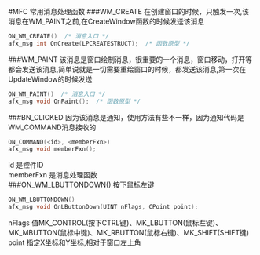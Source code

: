 #MFC 常用消息处理函数
###WM_CREATE
在创建窗口的时候，只触发一次,该消息在WM_PAINT之前,在CreateWindow函数的时候发送该消息             
```cpp
ON_WM_CREATE()  /* 消息入口 */
afx_msg int OnCreate(LPCREATESTRUCT);  /* 函数原型 */
```


###WM_PAINT
该消息是窗口绘制消息，很重要的一个消息，窗口移动，打开等都会发送该消息,简单说就是一切需要重绘窗口的时候，都发送该消息,第一次在UpdateWindow的时候发送           
```cpp
ON_WM_PAINT()  /* 消息入口 */
afx_msg void OnPaint();  /* 函数原型 */
```

###BN_CLICKED
因为该消息是通知，使用方法有些不一样，因为通知代码是WM_COMMAND消息接收的              
```cpp
ON_COMMAND(<id>, <memberFxn>)
afx_msg void memberFxn();
```
id 是控件ID          
memberFxn 是消息处理函数             
###ON_WM_LBUTTONDOWN()
按下鼠标左键               
```cpp
ON_WM_LBUTTONDOWN()
afx_msg void OnLButtonDown(UINT nFlags, CPoint point);
```
nFlags 值MK_CONTROL(按下CTRL键)、MK_LBUTTON(鼠标左键)、MK_MBUTTON(鼠标中键)、MK_RBUTTON(鼠标右键)、MK_SHIFT(SHIFT键)                
point 指定X坐标和Y坐标,相对于窗口左上角         




